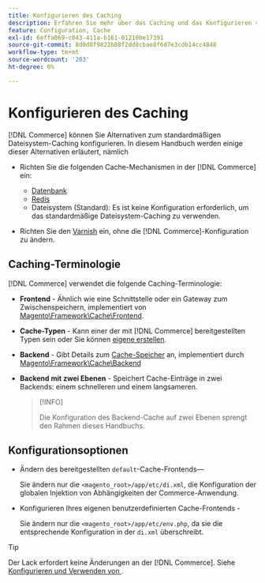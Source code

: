 ```yaml
---
title: Konfigurieren des Caching
description: Erfahren Sie mehr über das Caching und das Konfigurieren von Cache-Mechanismen für das Adobe Commerce-Programm.
feature: Configuration, Cache
exl-id: 6effa069-c043-411a-b161-01210be17391
source-git-commit: 8d0d8f9822b88f2dd8cbae8f6d7e3cdb14cc4848
workflow-type: tm+mt
source-wordcount: '203'
ht-degree: 0%

---
```


# Konfigurieren des Caching

[!DNL Commerce] können Sie Alternativen zum standardmäßigen Dateisystem-Caching konfigurieren. In diesem Handbuch werden einige dieser Alternativen erläutert, nämlich

- Richten Sie die folgenden Cache-Mechanismen in der [!DNL Commerce] ein:

   - [Datenbank](https://developer.adobe.com/commerce/php/development/cache/partial/database-caching/)
   - [Redis](config-redis.md)
   - Dateisystem (Standard): Es ist keine Konfiguration erforderlich, um das standardmäßige Dateisystem-Caching zu verwenden.

- Richten Sie den [Varnish](config-varnish.md) ein, ohne die [!DNL Commerce]-Konfiguration zu ändern.

## Caching-Terminologie

[!DNL Commerce] verwendet die folgende Caching-Terminologie:

- **Frontend** - Ähnlich wie eine Schnittstelle oder ein Gateway zum Zwischenspeichern, implementiert von [Magento\Framework\Cache\Frontend](https://github.com/magento/magento2/tree/2.4/lib/internal/Magento/Framework/Cache/Frontend).
- **Cache-Typen** - Kann einer der mit [!DNL Commerce] bereitgestellten Typen sein oder Sie können [eigene erstellen](https://developer.adobe.com/commerce/php/development/cache/partial/cache-type/).
- **Backend** - Gibt Details zum [Cache-Speicher](https://framework.zend.com/manual/1.12/en/zend.cache.backends.html) an, implementiert durch [Magento\Framework\Cache\Backend](https://github.com/magento/magento2/tree/2.4/lib/internal/Magento/Framework/Cache/Backend)
- **Backend mit zwei Ebenen** - Speichert Cache-Einträge in zwei Backends: einem schnelleren und einem langsameren.

  >[!INFO]
  >
  >Die Konfiguration des Backend-Cache auf zwei Ebenen sprengt den Rahmen dieses Handbuchs.

## Konfigurationsoptionen

- Ändern des bereitgestellten `default`-Cache-Frontends—

  Sie ändern nur die `<magento_root>/app/etc/di.xml`, die Konfiguration der globalen Injektion von Abhängigkeiten der Commerce-Anwendung.

- Konfigurieren Ihres eigenen benutzerdefinierten Cache-Frontends -

  Sie ändern nur die `<magento_root>/app/etc/env.php`, da sie die entsprechende Konfiguration in der `di.xml` überschreibt.

>[!TIP]
>
>Der Lack erfordert keine Änderungen an der [!DNL Commerce]. Siehe [Konfigurieren und Verwenden von ](config-varnish.md).
